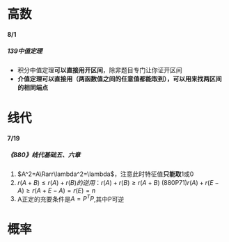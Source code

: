# 高数

#### 8/1

##### 139中值定理

+ 积分中值定理**可以直接用开区间**，除非题目专门让你证开区间
+ **介值定理可以直接用（两函数值之间的任意值都能取到），可以用来找两区间的相同端点**





# 线代

#### 7/19

##### 《880》线代基础五、六章

1. $A^2=A\Rarr\lambda^2=\lambda$，注意此时特征值**只能取**1或0
2. $r(A+B)\le r(A)+r(B)的逆用：r(A)+r(B)\ge r(A+B)$
   (880P71)$r(A)+r(E-A)\ge r(A+E-A) = r(E)=n$
3. A正定的充要条件是$A=P^TP$,其中P可逆









# 概率

